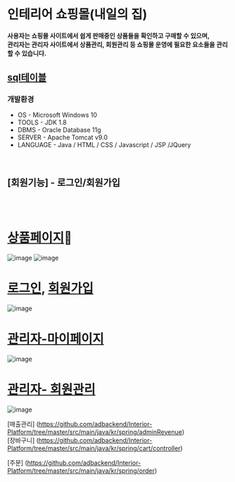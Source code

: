 # 인테리어 쇼핑몰(내일의 집)

#### 사용자는 쇼핑몰 사이트에서 쉽게 판매중인 상품들을 확인하고 구매할 수 있으며,<br/>관리자는 관리자 사이트에서 상품관리, 회원관리 등 쇼핑몰 운영에 필요한 요소들을 관리 할 수 있습니다. 


## [sql테이블](https://github.com/adbackend/Interior-Platform/blob/master/src/main/webapp/sql/LastEdit_table.sql)<br/>


### 개발환경
* OS - Microsoft Windows 10
* TOOLS - JDK 1.8
* DBMS - Oracle Database 11g
* SERVER - Apache Tomcat v9.0
* LANGUAGE - Java / HTML / CSS / Javascript / JSP /JQuery

<br>

## [회원기능] - 로그인/회원가입

<br><br>

 # [상품페이지](https://github.com/adbackend/Interior-Platform/tree/master/src/main/java/kr/spring/product):pushpin:<br>
![image](https://user-images.githubusercontent.com/94349690/147401592-f5c00fa9-dfc6-4131-b466-60b05d88065b.png)
![image](https://user-images.githubusercontent.com/94349690/147401611-35171fe1-67d3-4ef2-9cdf-8f663b8e6951.png)
<br>

# [로그인](https://github.com/adbackend/Interior-Platform/tree/master/src/main/java/kr/spring/login), [회원가입](https://github.com/adbackend/Interior-Platform/tree/master/src/main/java/kr/spring/member)<br>
![image](https://user-images.githubusercontent.com/94349690/150127873-5f5eb3c8-3f09-4050-855d-0906cba11f2f.png)<br>

# [관리자-마이페이지](https://github.com/adbackend/Interior-Platform/tree/master/src/main/java/kr/spring/adminInfo)<br>
![image](https://user-images.githubusercontent.com/94349690/150128102-8ab4e915-55c8-49fc-9c15-133df41f5780.png)

# [관리자- 회원관리](https://github.com/adbackend/Interior-Platform/tree/master/src/main/java/kr/spring/adminMember)<br>
![image](https://user-images.githubusercontent.com/94349690/150128146-0a3575f7-1bc1-48d2-b9a8-33990d92c4c7.png) <br>

[매출관리] (https://github.com/adbackend/Interior-Platform/tree/master/src/main/java/kr/spring/adminRevenue)<br>
[장바구니] (https://github.com/adbackend/Interior-Platform/tree/master/src/main/java/kr/spring/cart/controller)<br>

[주문] (https://github.com/adbackend/Interior-Platform/tree/master/src/main/java/kr/spring/order)




